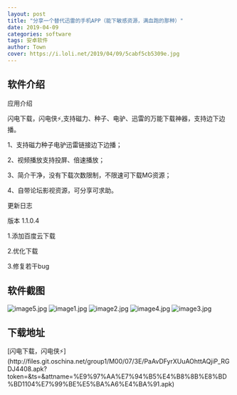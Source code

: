```yaml
---
layout: post
title: "分享一个替代迅雷的手机APP（能下敏感资源，满血跑的那种）"
date: 2019-04-09
categories: software
tags: 安卓软件
author: Town
cover: https://i.loli.net/2019/04/09/5cabf5cb5309e.jpg
---
```


## 软件介绍

应用介绍

闪电下载，闪电侠⚡️,支持磁力、种子、电驴、迅雷的万能下载神器，支持边下边播。

1、支持磁力种子电驴迅雷链接边下边播；

2、视频播放支持投屏、倍速播放；

3、简介干净，没有下载次数限制，不限速可下载MG资源；

4、自带论坛影视资源，可分享可求助。 

更新日志

版本 1.1.0.4 

1.添加百度云下载 

2.优化下载 

3.修复若干bug



## 软件截图

![image5.jpg](https://i.loli.net/2019/04/09/5cabf5cb399e7.jpg)
![image1.jpg](https://i.loli.net/2019/04/09/5cabf5cb5309e.jpg)
![image2.jpg](https://i.loli.net/2019/04/09/5cabf5cb74d1c.jpg)
![image4.jpg](https://i.loli.net/2019/04/09/5cabf5cb7ac6b.jpg)
![image3.jpg](https://i.loli.net/2019/04/09/5cabf5cb7cdb3.jpg)

## 下载地址

<span id="psd">
[闪电下载，闪电侠⚡️](http://files.git.oschina.net/group1/M00/07/3E/PaAvDFyrXUuAOhttAQjiP_RGDJ4408.apk?token=&ts=&attname=%E9%97%AA%E7%94%B5%E4%B8%8B%E8%BD%BD1104%E7%99%BE%E5%BA%A6%E4%BA%91.apk)  
</span>

